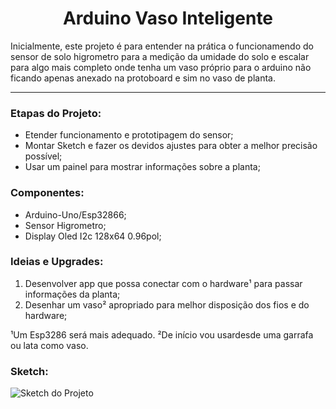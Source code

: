 <h1 align="center">Arduino Vaso Inteligente</h1>

Inicialmente, este projeto é para entender na prática o funcionamendo do sensor de solo higrometro para a medição da umidade do solo e escalar para algo mais completo 
onde tenha um vaso próprio para o arduino não ficando apenas anexado na protoboard e sim no vaso de planta.

---

### Etapas do Projeto:

<ul>
  <li>Etender funcionamento e prototipagem do sensor;</li>
  <li>Montar Sketch e fazer os devidos ajustes para obter a melhor precisão possível;</li>
  <li>Usar um painel para mostrar informações sobre a planta;</li>
</ul>

### Componentes:

<ul>
  <li>Arduino-Uno/Esp32866;</li>
  <li>Sensor Higrometro;</li>
  <li>Display Oled I2c 128x64 0.96pol;</li>
</ul>

### Ideias e Upgrades:

<ol >
  <li>Desenvolver app que possa conectar com o hardware¹ para passar informações da planta;</li>
  <li>Desenhar um vaso² apropriado para melhor disposição dos fios e do hardware;</li>
</ol>

<p>¹Um Esp3286 será mais adequado. ²De início vou usardesde uma garrafa ou lata como vaso.</p>

### Sketch:

![Sketch do Projeto](https://github.com/glermff/Arduino-Vaso-Inteligente/blob/main/Img/Sketch_vaso_iot.png)
